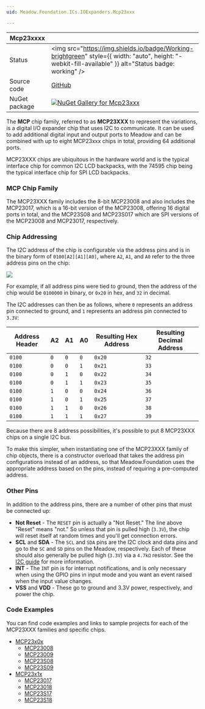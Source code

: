```yaml
---
uid: Meadow.Foundation.ICs.IOExpanders.Mcp23xxx

---
```


| Mcp23xxxx | |
|--------|--------|
| Status | <img src="https://img.shields.io/badge/Working-brightgreen" style={{ width: "auto", height: "-webkit-fill-available" }} alt="Status badge: working" /> |
| Source code | [GitHub](https://github.com/WildernessLabs/Meadow.Foundation/tree/main/Source/Meadow.Foundation.Peripherals/ICs.IOExpanders.Mcp23xxx) |
| NuGet package | <a href="https://www.nuget.org/packages/Meadow.Foundation.ICs.IOExpanders.Mcp23xxx/" target="_blank"><img src="https://img.shields.io/nuget/v/Meadow.Foundation.ICs.IOExpanders.Mcp23xxx.svg?label=Meadow.Foundation.ICs.IOExpanders.Mcp23xxx" alt="NuGet Gallery for Mcp23xxx" /></a> |

The **MCP** chip family, referred to as **MCP23XXX** to represent the variations, is a digital I/O expander chip that uses I2C to communicate. It can be used to add additional digital input and output ports to Meadow and can be combined with up to eight MCP23xxx chips in total, providing 64 additional ports.

MCP23XXX chips are ubiquitous in the hardware world and is the typical interface chip for common I2C LCD backpacks, with the 74595 chip being the typical interface chip for SPI LCD backpacks.

### MCP Chip Family

The MCP23XXX family includes the 8-bit MCP23008 and also includes the MCP23017, which is a 16-bit version of the MCP23008, offering 16 digital ports in total, and the MCP23S08 and MCP23S017 which are SPI versions of the MCP23008 and MCP23017, respectively.

### Chip Addressing

The I2C address of the chip is configurable via the address pins and is in the binary form of `0100[A2][A1][A0]`, where `A2`, `A1`, and `A0` refer to the three address pins on the chip:

<img src="../../API_Assets/Meadow.Foundation.ICs.IOExpanders.Mcp23x08/Mcp23x08_Pins.png"  />

For example, if all address pins were tied to ground, then the address of the chip would be `0100000` in binary, or `0x20` in hex, and `32` in decimal.

The I2C addresses can then be as follows, where `0` represents an address pin connected to ground, and `1` represents an address pin connected to `3.3V`:

| Address Header | A2  | A1  | A0  | Resulting Hex Address | Resulting Decimal Address |
|----------------|-----|-----|-----|-----------------------|---------------------------|
| `0100`         | `0` | `0` | `0` | `0x20`                | `32`                      | 
| `0100`         | `0` | `0` | `1` | `0x21`                | `33`                      | 
| `0100`         | `0` | `1` | `0` | `0x22`                | `34`                      | 
| `0100`         | `0` | `1` | `1` | `0x23`                | `35`                      | 
| `0100`         | `1` | `0` | `0` | `0x24`                | `36`                      | 
| `0100`         | `1` | `0` | `1` | `0x25`                | `37`                      | 
| `0100`         | `1` | `1` | `0` | `0x26`                | `38`                      | 
| `0100`         | `1` | `1` | `1` | `0x27`                | `39`                      | 

Because there are 8 address possibilities, it's possible to put 8 MCP23XXX chips on a single I2C bus.

To make this simpler, when instantiating one of the MCP23XXX family of chip objects, there is a constructor overload that takes the address pin configurations instead of an address, so that Meadow.Foundation uses the appropriate address based on the pins, instead of requiring a pre-computed address.

### Other Pins

In addition to the address pins, there are a number of other pins that must be connected up:

 * **Not Reset** - The `RESET` pin is actually a "Not Reset." The line above "Reset" means "not." So unless that pin is pulled high (`3.3V`), the chip will reset itself at random times and you'll get connection errors.
 * **SCL** and **SDA** - The `SCL` and `SDA` pins are the I2C clock and data pins and go to the `SC` and `SD` pins on the Meadow, respectively. Each of these should also generally be pulled high (`3.3V`) via a `4.7kΩ` resistor. See the [I2C guide](http://developer.wildernesslabs.co/Meadow/Input_Output/Digital/I2C/) for more information.
 * **INT** - The `INT` pin is for interrupt notifications, and is only necessary when using the GPIO pins in input mode and you want an event raised when the input value changes.
 * **VSS** and **VDD** - These go to ground and 3.3V power, respectively, and power the chip.

### Code Examples

You can find code examples and links to sample projects for each of the MCP23XXX families and specific chips.

* [MCP23x0x](Meadow.Foundation.ICs.IOExpanders.Mcp23x0x.html)
    * [MCP23008](Meadow.Foundation.ICs.IOExpanders.Mcp23008.html)
    * [MCP23009](Meadow.Foundation.ICs.IOExpanders.Mcp23009.html)
    * [MCP23S08](Meadow.Foundation.ICs.IOExpanders.Mcp23s08.html)
    * [MCP23S09](Meadow.Foundation.ICs.IOExpanders.Mcp23s09.html)
* [MCP23x1x](Meadow.Foundation.ICs.IOExpanders.Mcp23x1x.html)
    * [MCP23017](Meadow.Foundation.ICs.IOExpanders.Mcp23017.html)
    * [MCP23018](Meadow.Foundation.ICs.IOExpanders.Mcp23018.html)
    * [MCP23S17](Meadow.Foundation.ICs.IOExpanders.Mcp23s17.html)
    * [MCP23S18](Meadow.Foundation.ICs.IOExpanders.Mcp23s18.html)

